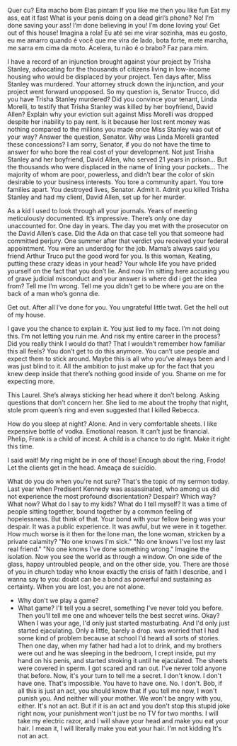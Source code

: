 Quer cu?
Eita macho bom
Elas pintam
If you like me then you like fun
Eat my ass, eat it fast
What is your penis doing on a dead girl’s phone?
No! I’m done saving your ass! I’m done believing in you! I’m done loving you! Get out of this house!
Imagina a rola!
Eu até sei me virar sozinha, mas eu gosto, eu me amarro quando é você que me vira de lado, bota forte, mete marcha, me sarra em cima da moto. Acelera, tu não é o brabo?
Faz para mim.

I have a record of an injunction brought against your project by Trisha Stanley, advocating for the thousands of citizens living in low-income housing who would be displaced by your project.
Ten days after, Miss Stanley was murdered.
Your attorney struck down the injunction, and your project went forward unopposed.
So my question is, Senator Trucco, did you have Trisha Stanley murdered?
Did you convince your tenant, Linda Morelli, to testify that Trisha Stanley was killed by her boyfriend, David Allen?
Explain why your eviction suit against Miss Morelli was dropped despite her inability to pay rent.
Is it because her lost rent money was nothing compared to the millions you made once Miss Stanley was out of your way?
Answer the question, Senator.
Why was Linda Morelli granted these concessions?
I am sorry, Senator, if you do not have the time to answer for who bore the real cost of your development.
Not just Trisha Stanley and her boyfriend, David Allen, who served 21 years in prison…
But the thousands who were displaced in the name of lining your pockets…
The majority of whom are poor, powerless, and didn’t bear the color of skin desirable to your business interests.
You tore a community apart. You tore families apart. You destroyed lives, Senator.
Admit it. Admit you killed Trisha Stanley and had my client, David Allen, set up for her murder.

As a kid I used to look through all your journals. Years of meeting meticulously documented. It’s impressive. There’s only one day unaccounted for. One day in years. The day you met with the prosecutor on the David Allen’s case. Did the Ada on that case tell you that someone had committed perjury. One summer after that verdict you received your federal appointment. You were an underdog for the job. Mama’s always said you friend Arthur Truco put the good word for you. Is this woman, Keating, putting these crazy ideas in your head? Your whole life you have prided yourself on the fact that you don’t lie. And now I’m sitting here accusing you of grave judicial misconduct and your answer is where did i get the idea from? Tell me I’m wrong. Tell me you didn’t get to be where you are on the back of a man who’s gonna die.

Get out. After all I’ve done for you. You ungrateful little twat. Get the hell out of my house.

I gave you the chance to explain it. You just lied to my face. I’m not doing this. I’m not letting you ruin me. And risk my entire career in the process? Did you really think I would do that? That I wouldn’t remember how familiar this all feels? You don’t get to do this anymore. You can’t use people and expect them to stick around. Maybe this is all who you’ve always been and I was just blind to it. All the ambition to just make up for the fact that you knew deep inside that there’s nothing good inside of you. Shame on me for expecting more.

This Laurel. She’s always sticking her head where it don’t belong. Asking questions that don’t concern her. She lied to me about the trophy that night, stole prom queen’s ring and even suggested that I killed Rebecca.

How do you sleep at night? 
Alone. And in very comfortable sheets. I like expensive bottle of vodka.
Emotional reason. It can’t just be financial.
Phelip, Frank is a child of incest.
A child is a chance to do right. Make it right this time.

I said wait! My ring might be in one of those! Enough about the ring, Frodo!
Let the clients get in the head.
Ameaça de suicídio.

What do you do when you're not sure?
That's the topic of my sermon today.
Last year when Predisent Kennedy was assassinated, who among us did not experience the most profound disorientation?
Despair?
Which way? What now?
What do I say to my kids?
What do I tell myself?
It was a time of people sitting together, bound together by a common feeling of hopelessness.
But think of that.
Your bond with your fellow being was your despair.
It was a public experience.
It was awful, but we were in it together.
How much worse is it then for the lone man, the lone woman, stricken by a private calamity?
"No one knows I'm sick." "No one knows I've lost my last real friend."
"No one knows I've done something wrong."
Imagine the isolation.
Now you see the world as through a window.
On one side of the glass, happy untroubled people, and on the other side, you.
There are those of you in church today who know exactly the crisis of faith I describe, and I wanna say to you: doubt can be a bond as powerful and sustaining as certainty.
When you are lost, you are not alone.

- Why don't we play a game?
- What game?
I'll tell you a secret, something I've never told you before.
Then you'll tell me one and whoever tells the best secret wins. Okay?
When I was your age,
I'd only just started masturbating.
And I'd only just started ejaculating.
Only a little, barely a drop. was worried that I had some kind of problem because at school I'd heard all sorts of stories.
Then one day, when my father had had a lot to drink, and my brothers were out and he was sleeping in the bedroom,
I crept inside, put my hand on his penis, and started stroking it until he ejaculated.
The sheets were covered in sperm.
I got scared and ran out.
I've never told anyone that before.
Now, it's your turn to tell me a secret.
I don't know. I don't have one.
That's impossible.
You have to have one.
No. I don't.
Bob, if all this is just an act, you should know that if you tell me now,
I won't punish you.
And neither will your mother.
We won't be angry with you, either.
It's not an act.
But if it is an act and you don't stop this stupid joke right now, your punishment won't just be no TV for two months.
I will take my electric razor, and I will shave your head and make you eat your hair.
I mean it, I will literally make you eat your hair. I'm not kidding
It's not an act.

